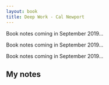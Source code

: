 ```yaml
---
layout: book
title: Deep Work - Cal Newport 
---
```


Book notes coming in September 2019...

Book notes coming in September 2019...

Book notes coming in September 2019...

<!--more-->

## My notes

